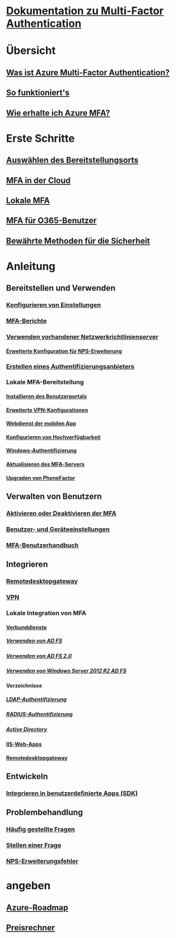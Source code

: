 # [Dokumentation zu Multi-Factor Authentication](index.md)

# Übersicht
## [Was ist Azure Multi-Factor Authentication?](multi-factor-authentication.md)
## [So funktioniert's](../active-directory/authentication/concept-mfa-howitworks.md)
## [Wie erhalte ich Azure MFA?](../active-directory/authentication/concept-mfa-licensing.md)

# Erste Schritte
## [Auswählen des Bereitstellungsorts](../active-directory/authentication/concept-mfa-whichversion.md)
## [MFA in der Cloud](../active-directory/authentication/howto-mfa-getstarted.md)
## [Lokale MFA](multi-factor-authentication-get-started-server.md)
## [MFA für O365-Benutzer](https://support.office.com/article/Plan-for-multi-factor-authentication-for-Office-365-Deployments-043807b2-21db-4d5c-b430-c8a6dee0e6ba)
## [Bewährte Methoden für die Sicherheit](multi-factor-authentication-security-best-practices.md)

# Anleitung
## Bereitstellen und Verwenden
### [Konfigurieren von Einstellungen](../active-directory/authentication/howto-mfa-mfasettings.md)
### [MFA-Berichte](multi-factor-authentication-manage-reports.md)
### [Verwenden vorhandener Netzwerkrichtlinienserver](../active-directory/authentication/howto-mfa-nps-extension.md)
#### [Erweiterte Konfiguration für NPS-Erweiterung](../active-directory/authentication/howto-mfa-nps-extension-advanced.md)
### [Erstellen eines Authentifizierungsanbieters](../active-directory/authentication/concept-mfa-authprovider.md)
### Lokale MFA-Bereitstellung
#### [Installieren des Benutzerportals](multi-factor-authentication-get-started-portal.md)
#### [Erweiterte VPN-Konfigurationen](multi-factor-authentication-advanced-vpn-configurations.md)
#### [Webdienst der mobilen App](multi-factor-authentication-get-started-server-webservice.md)
#### [Konfigurieren von Hochverfügbarkeit](mfa-server-high-availability.md)
#### [Windows-Authentifizierung](multi-factor-authentication-get-started-server-windows.md)
#### [Aktualisieren des MFA-Servers](multi-factor-authentication-server-upgrade.md)
#### [Upgraden von PhoneFactor](multi-factor-authentication-get-started-server-upgrade.md)

## Verwalten von Benutzern
### [Aktivieren oder Deaktivieren der MFA](multi-factor-authentication-get-started-user-states.md)
### [Benutzer- und Geräteeinstellungen](multi-factor-authentication-manage-users-and-devices.md)
### [MFA-Benutzerhandbuch](./end-user/multi-factor-authentication-end-user.md)

## Integrieren
### [Remotedesktopgateway](nps-extension-remote-desktop-gateway.md)
### [VPN](nps-extension-vpn.md)
### Lokale Integration von MFA
#### [Verbunddienste](multi-factor-authentication-get-started-adfs.md)
##### [Verwenden von AD FS](../active-directory/authentication/howto-mfa-adfs.md)
##### [Verwenden von AD FS 2.0](multi-factor-authentication-get-started-adfs-adfs2.md)
##### [Verwenden von Windows Server 2012 R2 AD FS](../active-directory/authentication/howto-mfaserver-adfs-2012.md)
#### Verzeichnisse
##### [LDAP-Authentifizierung](multi-factor-authentication-get-started-server-ldap.md)
##### [RADIUS-Authentifizierung](multi-factor-authentication-get-started-server-radius.md)
##### [Active Directory](multi-factor-authentication-get-started-server-dirint.md)
#### [IIS-Web-Apps](multi-factor-authentication-get-started-server-iis.md)
#### [Remotedesktopgateway](multi-factor-authentication-get-started-server-rdg.md)

## Entwickeln
### [Integrieren in benutzerdefinierte Apps (SDK)](multi-factor-authentication-sdk.md)

## Problembehandlung
### [Häufig gestellte Fragen](multi-factor-authentication-faq.md)
### [Stellen einer Frage](https://social.msdn.microsoft.com/Forums/newthread?category=windowsazureplatform&forum=windowsazureactiveauthentication&prof=required)
### [NPS-Erweiterungsfehler](../active-directory/authentication/howto-mfa-nps-extension-errors.md)

# angeben
## [Azure-Roadmap](https://azure.microsoft.com/roadmap/?category=security-identity)
## [Preisrechner](https://azure.microsoft.com/pricing/calculator/)
